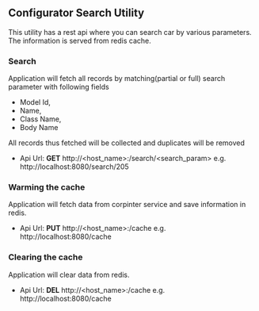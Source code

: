 ## Configurator Search Utility

This utility has a rest api where you can search car by various parameters. The information is served from redis cache.

### Search
Application will fetch all records by matching(partial or full) search parameter with following fields
- Model Id, 
- Name, 
- Class Name, 
- Body Name

All records thus fetched will be collected and duplicates will be removed

- Api Url: **GET** http://<host_name>:<port>/search/<search_param>
e.g. http://localhost:8080/search/205

### Warming the cache
Application will fetch data from corpinter service and save information in redis.
- Api Url: **PUT** http://<host_name>:<port>/cache
e.g. http://localhost:8080/cache

### Clearing the cache
Application will clear data from redis.
- Api Url: **DEL** http://<host_name>:<port>/cache
e.g. http://localhost:8080/cache
